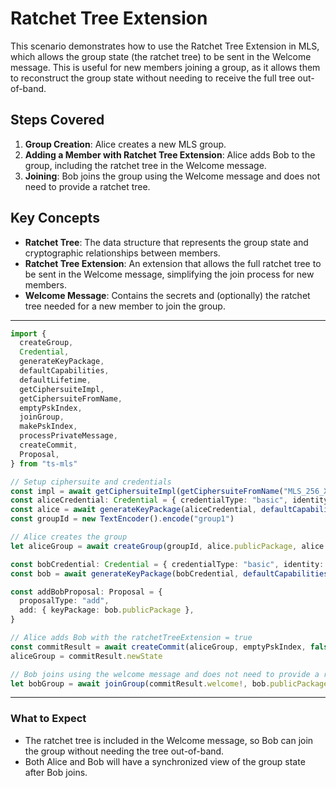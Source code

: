 # Ratchet Tree Extension

This scenario demonstrates how to use the Ratchet Tree Extension in MLS, which allows the group state (the ratchet tree) to be sent in the Welcome message. This is useful for new members joining a group, as it allows them to reconstruct the group state without needing to receive the full tree out-of-band.

## Steps Covered

1. **Group Creation**: Alice creates a new MLS group.
2. **Adding a Member with Ratchet Tree Extension**: Alice adds Bob to the group, including the ratchet tree in the Welcome message.
3. **Joining**: Bob joins the group using the Welcome message and does not need to provide a ratchet tree.

## Key Concepts

- **Ratchet Tree**: The data structure that represents the group state and cryptographic relationships between members.
- **Ratchet Tree Extension**: An extension that allows the full ratchet tree to be sent in the Welcome message, simplifying the join process for new members.
- **Welcome Message**: Contains the secrets and (optionally) the ratchet tree needed for a new member to join the group.

---

```typescript
import {
  createGroup,
  Credential,
  generateKeyPackage,
  defaultCapabilities,
  defaultLifetime,
  getCiphersuiteImpl,
  getCiphersuiteFromName,
  emptyPskIndex,
  joinGroup,
  makePskIndex,
  processPrivateMessage,
  createCommit,
  Proposal,
} from "ts-mls"

// Setup ciphersuite and credentials
const impl = await getCiphersuiteImpl(getCiphersuiteFromName("MLS_256_XWING_AES256GCM_SHA512_Ed25519"))
const aliceCredential: Credential = { credentialType: "basic", identity: new TextEncoder().encode("alice") }
const alice = await generateKeyPackage(aliceCredential, defaultCapabilities(), defaultLifetime, [], impl)
const groupId = new TextEncoder().encode("group1")

// Alice creates the group
let aliceGroup = await createGroup(groupId, alice.publicPackage, alice.privatePackage, [], impl)

const bobCredential: Credential = { credentialType: "basic", identity: new TextEncoder().encode("bob") }
const bob = await generateKeyPackage(bobCredential, defaultCapabilities(), defaultLifetime, [], impl)

const addBobProposal: Proposal = {
  proposalType: "add",
  add: { keyPackage: bob.publicPackage },
}

// Alice adds Bob with the ratchetTreeExtension = true
const commitResult = await createCommit(aliceGroup, emptyPskIndex, false, [addBobProposal], impl, true)
aliceGroup = commitResult.newState

// Bob joins using the welcome message and does not need to provide a ratchetTree
let bobGroup = await joinGroup(commitResult.welcome!, bob.publicPackage, bob.privatePackage, emptyPskIndex, impl)
```

---

### What to Expect

- The ratchet tree is included in the Welcome message, so Bob can join the group without needing the tree out-of-band.
- Both Alice and Bob will have a synchronized view of the group state after Bob joins.
